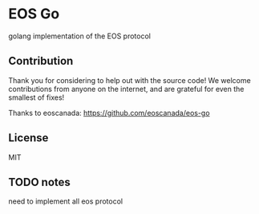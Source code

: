 EOS Go
=========================

golang implementation of the EOS protocol


Contribution
------------

Thank you for considering to help out with the source code! We welcome contributions from
anyone on the internet, and are grateful for even the smallest of fixes!

Thanks to eoscanada: https://github.com/eoscanada/eos-go

License
-------

MIT


TODO notes
-------

need to implement all eos protocol
